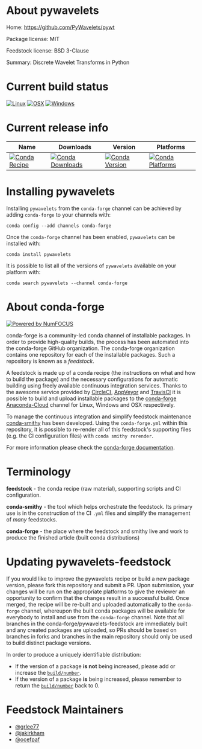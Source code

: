 <!--
# -*- mode: jinja -*-
-->

About pywavelets
================

Home: https://github.com/PyWavelets/pywt

Package license: MIT

Feedstock license: BSD 3-Clause

Summary: Discrete Wavelet Transforms in Python



Current build status
====================

[![Linux](https://img.shields.io/circleci/project/github/conda-forge/pywavelets-feedstock/master.svg?label=Linux)](https://circleci.com/gh/conda-forge/pywavelets-feedstock)
[![OSX](https://img.shields.io/travis/conda-forge/pywavelets-feedstock/master.svg?label=macOS)](https://travis-ci.org/conda-forge/pywavelets-feedstock)
[![Windows](https://img.shields.io/appveyor/ci/conda-forge/pywavelets-feedstock/master.svg?label=Windows)](https://ci.appveyor.com/project/conda-forge/pywavelets-feedstock/branch/master)

Current release info
====================

| Name | Downloads | Version | Platforms |
| --- | --- | --- | --- |
| [![Conda Recipe](https://img.shields.io/badge/recipe-pywavelets-green.svg)](https://anaconda.org/conda-forge/pywavelets) | [![Conda Downloads](https://img.shields.io/conda/dn/conda-forge/pywavelets.svg)](https://anaconda.org/conda-forge/pywavelets) | [![Conda Version](https://img.shields.io/conda/vn/conda-forge/pywavelets.svg)](https://anaconda.org/conda-forge/pywavelets) | [![Conda Platforms](https://img.shields.io/conda/pn/conda-forge/pywavelets.svg)](https://anaconda.org/conda-forge/pywavelets) |

Installing pywavelets
=====================

Installing `pywavelets` from the `conda-forge` channel can be achieved by adding `conda-forge` to your channels with:

```
conda config --add channels conda-forge
```

Once the `conda-forge` channel has been enabled, `pywavelets` can be installed with:

```
conda install pywavelets
```

It is possible to list all of the versions of `pywavelets` available on your platform with:

```
conda search pywavelets --channel conda-forge
```


About conda-forge
=================

[![Powered by NumFOCUS](https://img.shields.io/badge/powered%20by-NumFOCUS-orange.svg?style=flat&colorA=E1523D&colorB=007D8A)](http://numfocus.org)

conda-forge is a community-led conda channel of installable packages.
In order to provide high-quality builds, the process has been automated into the
conda-forge GitHub organization. The conda-forge organization contains one repository
for each of the installable packages. Such a repository is known as a *feedstock*.

A feedstock is made up of a conda recipe (the instructions on what and how to build
the package) and the necessary configurations for automatic building using freely
available continuous integration services. Thanks to the awesome service provided by
[CircleCI](https://circleci.com/), [AppVeyor](https://www.appveyor.com/)
and [TravisCI](https://travis-ci.org/) it is possible to build and upload installable
packages to the [conda-forge](https://anaconda.org/conda-forge)
[Anaconda-Cloud](https://anaconda.org/) channel for Linux, Windows and OSX respectively.

To manage the continuous integration and simplify feedstock maintenance
[conda-smithy](https://github.com/conda-forge/conda-smithy) has been developed.
Using the ``conda-forge.yml`` within this repository, it is possible to re-render all of
this feedstock's supporting files (e.g. the CI configuration files) with ``conda smithy rerender``.

For more information please check the [conda-forge documentation](https://conda-forge.org/docs/).

Terminology
===========

**feedstock** - the conda recipe (raw material), supporting scripts and CI configuration.

**conda-smithy** - the tool which helps orchestrate the feedstock.
                   Its primary use is in the construction of the CI ``.yml`` files
                   and simplify the management of *many* feedstocks.

**conda-forge** - the place where the feedstock and smithy live and work to
                  produce the finished article (built conda distributions)


Updating pywavelets-feedstock
=============================

If you would like to improve the pywavelets recipe or build a new
package version, please fork this repository and submit a PR. Upon submission,
your changes will be run on the appropriate platforms to give the reviewer an
opportunity to confirm that the changes result in a successful build. Once
merged, the recipe will be re-built and uploaded automatically to the
`conda-forge` channel, whereupon the built conda packages will be available for
everybody to install and use from the `conda-forge` channel.
Note that all branches in the conda-forge/pywavelets-feedstock are
immediately built and any created packages are uploaded, so PRs should be based
on branches in forks and branches in the main repository should only be used to
build distinct package versions.

In order to produce a uniquely identifiable distribution:
 * If the version of a package **is not** being increased, please add or increase
   the [``build/number``](https://conda.io/docs/user-guide/tasks/build-packages/define-metadata.html#build-number-and-string).
 * If the version of a package **is** being increased, please remember to return
   the [``build/number``](https://conda.io/docs/user-guide/tasks/build-packages/define-metadata.html#build-number-and-string)
   back to 0.

Feedstock Maintainers
=====================

* [@grlee77](https://github.com/grlee77/)
* [@jakirkham](https://github.com/jakirkham/)
* [@ocefpaf](https://github.com/ocefpaf/)

